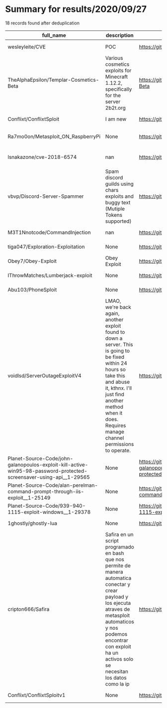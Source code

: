 
# Summary for results/2020/09/27
    
18 records found after deduplication

| full_name | description | html_url | matched_list | matched_count | pushed_at | size | stargazers_count | language | forks_count | vul_ids |
|---------------------------------------------------------------------------------------------------------------------|-----------------------------------------------------------------------------------------------------------------------------------------------------------------------------------------------------------------------------------------------|----------------------------------------------------------------------------------------------------------------------------------------|----------------------------------------------------------------------------------------|-----------------|---------------------------|--------|--------------------|------------|---------------|-------------------|
| wesleyleite/CVE | POC | https://github.com/wesleyleite/CVE | ['cve poc'] | 1 | 2020-09-27 16:27:34+00:00 | 14 | 0 | Shell | 0 | [] |
| TheAlphaEpsilon/Templar-Cosmetics-Beta | Various cosmetics exploits for Minecraft 1.12.2, specifically for the server 2b2t.org | https://github.com/TheAlphaEpsilon/Templar-Cosmetics-Beta | ['exploit'] | 1 | 2020-09-27 00:54:31+00:00 | 1038 | 19 | Java | 4 | [] |
| Conflixt/ConflixtSploit | I am new | https://github.com/Conflixt/ConflixtSploit | ['sploit'] | 1 | 2020-09-27 22:11:04+00:00 | 0 | 0 | | 0 | [] |
| Ra7mo0on/Metasploit_ON_RaspberryPi | None | https://github.com/Ra7mo0on/Metasploit_ON_RaspberryPi | ['metasploit module OR payload'] | 1 | 2020-09-27 21:50:00+00:00 | 2 | 0 | | 0 | [] |
| lsnakazone/cve-2018-6574 | nan | https://github.com/lsnakazone/cve-2018-6574 | ['cve-2'] | 1 | 2020-09-27 20:15:05+00:00 | 3 | 0 | Go | 0 | ['CVE-2018-6574'] |
| vbvp/Discord-Server-Spammer | Spam discord guilds using chars exploits and buggy text (Mutiple Tokens supported) | https://github.com/vbvp/Discord-Server-Spammer | ['exploit'] | 1 | 2020-09-27 16:00:47+00:00 | 1 | 2 | Python | 0 | [] |
| M3T1Nnotcode/CommandInjection | nan | https://github.com/M3T1Nnotcode/CommandInjection | ['command injection'] | 1 | 2020-09-27 14:18:06+00:00 | 84 | 0 | nan | 0 | [] |
| tiga047/Exploration-Exploitation | None | https://github.com/tiga047/Exploration-Exploitation | ['exploit'] | 1 | 2020-09-27 12:28:47+00:00 | 0 | 0 | | 0 | [] |
| Obey7/Obey-Exploit | Obey Exploit | https://github.com/Obey7/Obey-Exploit | ['exploit'] | 1 | 2020-09-27 10:26:24+00:00 | 10931 | 0 | HTML | 0 | [] |
| IThrowMatches/Lumberjack-exploit | None | https://github.com/IThrowMatches/Lumberjack-exploit | ['exploit'] | 1 | 2020-09-27 10:38:39+00:00 | 1 | 0 | | 0 | [] |
| Abu103/PhoneSploit | None | https://github.com/Abu103/PhoneSploit | ['sploit'] | 1 | 2020-09-27 05:31:14+00:00 | 0 | 0 | | 0 | [] |
| voidlsd/ServerOutageExploitV4 | LMAO, we're back again, another exploit found to down a server. This is going to be fixed within 24 hours so take this and abuse it, kthnx. I'll just find another method when it does. Requires manage channel permissions to operate. | https://github.com/voidlsd/ServerOutageExploitV4 | ['exploit'] | 1 | 2020-09-27 01:28:58+00:00 | 5 | 0 | JavaScript | 0 | [] |
| Planet-Source-Code/john-galanopoulos-exploit-kill-active-win95-98-password-protected-screensaver-using-api__1-29565 | None | https://github.com/Planet-Source-Code/john-galanopoulos-exploit-kill-active-win95-98-password-protected-screensaver-using-api__1-29565 | ['exploit'] | 1 | 2020-09-27 23:57:31+00:00 | 6 | 0 | VBA | 0 | [] |
| Planet-Source-Code/alan-perelman-command-prompt-through-iis-exploit__1-25149 | None | https://github.com/Planet-Source-Code/alan-perelman-command-prompt-through-iis-exploit__1-25149 | ['exploit'] | 1 | 2020-09-27 11:11:05+00:00 | 19 | 0 | VBA | 0 | [] |
| Planet-Source-Code/939-940-1115-exploit-windows__1-29378 | None | https://github.com/Planet-Source-Code/939-940-1115-exploit-windows__1-29378 | ['exploit'] | 1 | 2020-09-27 09:58:33+00:00 | 49 | 0 | VBA | 0 | [] |
| 1ghostly/ghostly-lua | None | https://github.com/1ghostly/ghostly-lua | ['exploit'] | 1 | 2020-09-27 21:18:45+00:00 | 108 | 1 | Lua | 0 | [] |
| cripton666/Safira | Safira en un script programado en bash que nos permite de manera automatica conectar y crear payload y los ejecuta atraves de metasploit automaticos y nos podemos encontrar con exploit ha un activos solo se necesitan los datos como la ip | https://github.com/cripton666/Safira | ['exploit', 'metasploit module OR metasploit payload', 'metasploit module OR payload'] | 3 | 2020-09-27 14:43:11+00:00 | 8 | 9 | Shell | 1 | [] |
| Conflixt/ConflixtSploitv1 | None | https://github.com/Conflixt/ConflixtSploitv1 | ['sploit'] | 1 | 2020-09-27 22:14:01+00:00 | 7624 | 0 | Lua | 0 | [] |
